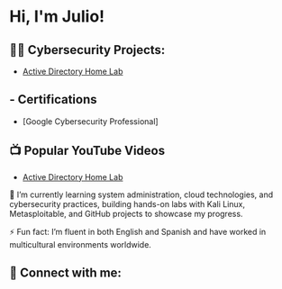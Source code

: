 <h1>Hi, I'm Julio! 

<h2>👨‍💻 Cybersecurity Projects:</h2>

- [Active Directory Home Lab](https://github.com/juliocchicasusmc/LABURL)
 
<h2> - Certifications</h2>

- [Google Cybersecurity Professional] 
  
<h2>📺 Popular YouTube Videos</h2>

- [Active Directory Home Lab](URL)

🌱 I’m currently learning system administration, cloud technologies, and cybersecurity practices, building hands-on labs with Kali Linux, Metasploitable, and GitHub projects to showcase my progress.

⚡ Fun fact: I’m fluent in both English and Spanish and have worked in multicultural environments worldwide.

<h2> 🤳 Connect with me:</h2>

[twitter]: URL
[youtube]: https://www.youtube.com/c/URL
[instagram]: https://www.instagram.com/URL
[linkedin]: https://linkedin.com/in/juliochicas
